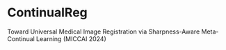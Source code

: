 # ContinualReg
Toward Universal Medical Image Registration via Sharpness-Aware Meta-Continual Learning (MICCAI 2024)
